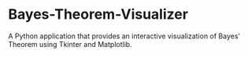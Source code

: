 # Bayes-Theorem-Visualizer
A Python application that provides an interactive visualization of Bayes' Theorem using Tkinter and Matplotlib.
